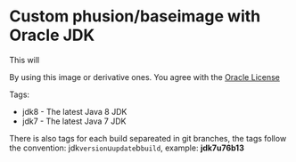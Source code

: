 # Custom phusion/baseimage with Oracle JDK

This will

By using this image or derivative ones. You agree with the [Oracle License](http://www.oracle.com/technetwork/java/javase/terms/license/index.html)

Tags:
 * jdk8 - The latest Java 8 JDK
 * jdk7 - The latest Java 7 JDK

There is also tags for each build separeated in git branches, the tags follow the convention: jdk`version`u`update`b`build`, example: **jdk7u76b13** 
